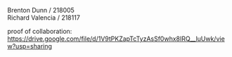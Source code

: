 Brenton Dunn / 218005 <br/>
Richard Valencia / 218117 <br/>

proof of collaboration: https://drive.google.com/file/d/1V9tPKZapTcTyzAsSf0whx8IRQ__luUwk/view?usp=sharing 
